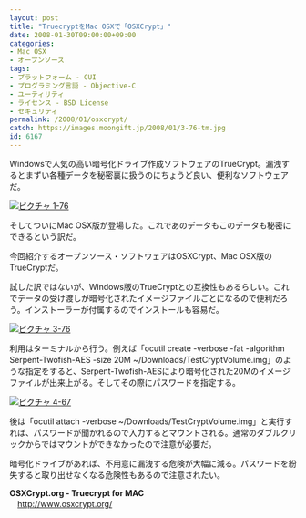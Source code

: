 ```yaml
---
layout: post
title: "TruecryptをMac OSXで「OSXCrypt」"
date: 2008-01-30T09:00:00+09:00
categories:
- Mac OSX
- オープンソース
tags: 
- プラットフォーム - CUI
- プログラミング言語 - Objective-C
- ユーティリティ
- ライセンス - BSD License
- セキュリティ
permalink: /2008/01/osxcrypt/
catch: https://images.moongift.jp/2008/01/3-76-tm.jpg
id: 6167
---
```

Windowsで人気の高い暗号化ドライブ作成ソフトウェアのTrueCrypt。漏洩するとまずい各種データを秘密裏に扱うのにちょうど良い、便利なソフトウェアだ。   
  
[![ピクチャ 1-76](https://images.moongift.jp/2008/01/1-76-tm.jpg)](https://images.moongift.jp/2008/01/1-76.png)  
  
そしてついにMac OSX版が登場した。これであのデータもこのデータも秘密にできるという訳だ。   
  
今回紹介するオープンソース・ソフトウェアはOSXCrypt、Mac OSX版のTrueCryptだ。   
<!--more-->  
試した訳ではないが、Windows版のTrueCryptとの互換性もあるらしい。これでデータの受け渡しが暗号化されたイメージファイルごとになるので便利だろう。インストーラーが付属するのでインストールも容易だ。   
  
[![ピクチャ 3-76](https://images.moongift.jp/2008/01/3-76-tm.jpg)](https://images.moongift.jp/2008/01/3-76.png)  
  
利用はターミナルから行う。例えば「ocutil create -verbose -fat -algorithm Serpent-Twofish-AES -size 20M ~/Downloads/TestCryptVolume.img」のような指定をすると、Serpent-Twofish-AESにより暗号化された20Mのイメージファイルが出来上がる。そしてその際にパスワードを指定する。   
  
[![ピクチャ 4-67](https://images.moongift.jp/2008/01/4-67-tm.jpg)](https://images.moongift.jp/2008/01/4-67.png)  
  
後は「ocutil attach -verbose ~/Downloads/TestCryptVolume.img」と実行すれば、パスワードが聞かれるので入力するとマウントされる。通常のダブルクリックからではマウントができなかったので注意が必要だ。   
  
暗号化ドライブがあれば、不用意に漏洩する危険が大幅に減る。パスワードを紛失すると取り出せなくなる危険性もあるので注意されたい。   
  
**OSXCrypt.org - Truecrypt for MAC**   
　[http://www.osxcrypt.org/   
](http://www.osxcrypt.org/)


